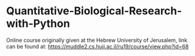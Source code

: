 # Quantitative-Biological-Research-with-Python
Online course originally given at the Hebrew University of Jerusalem, link can be found at: https://muddle2.cs.huji.ac.il/ru19/course/view.php?id=68
